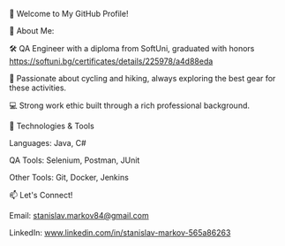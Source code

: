👋 Welcome to My GitHub Profile!

🚀 About Me:

🛠 QA Engineer with a diploma from SoftUni, graduated with honors https://softuni.bg/certificates/details/225978/a4d88eda

🚴 Passionate about cycling and hiking, always exploring the best gear for these activities.

💻 Strong work ethic built through a rich professional background.


🔧 Technologies & Tools

Languages: Java, C#

QA Tools: Selenium, Postman, JUnit

Other Tools: Git, Docker, Jenkins

📫 Let's Connect!

Email: stanislav.markov84@gmail.com

LinkedIn: www.linkedin.com/in/stanislav-markov-565a86263
